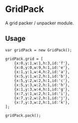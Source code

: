 GridPack
========

A grid packer / unpacker module.

Usage
-----

    var gridPack = new GridPack();

    gridPack.grid = [
        {x:0,y:1,w:1,h:3,id:'f'},
        {x:0,y:0,w:9,h:1,id:'e'},
        {x:1,y:1,w:4,h:2,id:'a'},
        {x:5,y:1,w:2,h:1,id:'b'},
        {x:5,y:2,w:2,h:1,id:'c'},
        {x:5,y:3,w:2,h:1,id:'h'},
        {x:1,y:3,w:4,h:1,id:'g'},
        {x:7,y:1,w:2,h:1,id:'i'},
        {x:7,y:2,w:2,h:1,id:'j'},
        {x:7,y:3,w:2,h:1,id:'k'},
    ];

    gridPack.pack();
